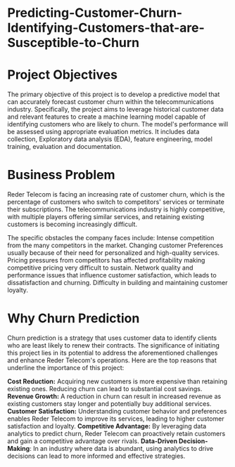 # Predicting-Customer-Churn-Identifying-Customers-that-are-Susceptible-to-Churn
# Project Objectives
The primary objective of this project is to develop a predictive model that can accurately forecast customer churn within the telecommunications industry. Specifically, the project aims to leverage historical customer data and relevant features to create a machine learning model capable of identifying customers who are likely to churn. The model's performance will be assessed using appropriate evaluation metrics. It includes data collection, Exploratory data analysis (EDA), feature engineering, model training, evaluation and documentation.
# Business Problem
Reder Telecom is facing an increasing rate of customer churn, which is the percentage of customers who switch to competitors' services or terminate their subscriptions. The telecommunications industry is highly competitive, with multiple players offering similar services, and retaining existing customers is becoming increasingly difficult. 

The specific obstacles the company faces include: 
Intense competition from the many competitors in the market.
Changing customer Preferences usually because of their need for personalized and high-quality services.
Pricing pressures from competitors has affected profitability making competitive pricing very difficult to sustain.
Network quality and performance issues that influence customer satisfaction, which leads to dissatisfaction and churning.
Difficulty in building  and maintaining customer loyalty.
# Why Churn Prediction
Churn prediction is a strategy that uses customer data to identify clients who are least likely to renew their contracts. The significance of initiating this project lies in its potential to address the aforementioned challenges and enhance Reder Telecom's operations. Here are the top reasons that underline the importance of this project:

**Cost Reduction:** Acquiring new customers is more expensive than retaining existing ones. Reducing churn can lead to substantial cost savings.
**Revenue Growth:** A reduction in churn can result in increased revenue as existing customers stay longer and potentially buy additional services.
**Customer Satisfaction:** Understanding customer behavior and preferences enables Reder Telecom to improve its services, leading to higher customer satisfaction and loyalty.
**Competitive Advantage:** By leveraging data analytics to predict churn, Reder Telecom can proactively retain customers and gain a competitive advantage over rivals.
**Data-Driven Decision-Making**: In an industry where data is abundant, using analytics to drive decisions can lead to more informed and effective strategies.

